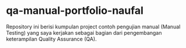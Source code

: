 # qa-manual-portfolio-naufal
 Repository ini berisi kumpulan project contoh pengujian manual (Manual Testing) yang saya kerjakan sebagai bagian dari pengembangan keterampilan Quality Assurance (QA).
